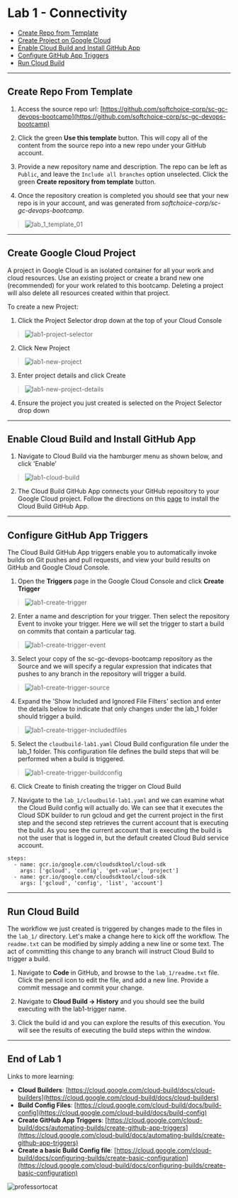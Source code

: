# Lab 1 - Connectivity

- [Create Repo from Template](#Create-Repo-From-Template)
- [Create Project on Google Cloud](#Create-Google-Cloud-Project)
- [Enable Cloud Build and Install GitHub App](#Enable-Cloud-Build-and-Install-GitHub-App)
- [Configure GitHub App Triggers](#Configure-GitHub-App-Triggers)
- [Run Cloud Build](#Run-Cloud-Build)

---

## Create Repo From Template

1. Access the source repo url: [https://github.com/softchoice-corp/sc-gc-devops-bootcamp](https://github.com/softchoice-corp/sc-gc-devops-bootcamp)

2. Click the green **Use this template** button. This will copy all of the content from the source repo into a new repo under your GitHub account.

3. Provide a new repository name and description. The repo can be left as `Public`, and leave the `Include all branches` option unselected. Click the green **Create repository from template** button.

4. Once the repository creation is completed you should see that your new repo is in your account, and was generated from _softchoice-corp/sc-gc-devops-bootcamp_.

> ![lab_1_template_01](images/lab_1_template_01.gif)

---

## Create Google Cloud Project

A project in Google Cloud is an isolated container for all your work and cloud resources. Use an existing project or create a brand new one (recommended) for your work related to this bootcamp. Deleting a project will also delete all resources created within that project.

To create a new Project:

1. Click the Project Selector drop down at the top of your Cloud Console

> ![lab1-project-selector](images/lab1-project-selector.png)

2. Click New Project

> ![lab1-new-project](images/lab1-new-project.png)

3. Enter project details and click Create

> ![lab1-new-project-details](images/lab1-new-project-details.png)

4. Ensure the project you just created is selected on the Project Selector drop down

---

## Enable Cloud Build and Install GitHub App

1. Navigate to Cloud Build via the hamburger menu as shown below, and click 'Enable'

> ![lab1-cloud-build](images/lab1-cloud-build.png)

2. The Cloud Build GitHub App connects your GitHub repository to your Google Cloud project. Follow the directions on this [page](https://cloud.google.com/cloud-build/docs/automating-builds/create-github-app-triggers#installing_the_cloud_build_app) to install the Cloud Build GitHub App.

---

## Configure GitHub App Triggers

The Cloud Build GitHub App triggers enable you to automatically invoke builds on Git pushes and pull requests, and view your build results on GitHub and Google Cloud Console.

1. Open the **Triggers** page in the Google Cloud Console and click **Create Trigger**

> ![lab1-create-trigger](images/lab1-create-trigger.png)

2. Enter a name and description for your trigger. Then select the repository Event to invoke your trigger. Here we will set the trigger to start a build on commits that contain a particular tag.

> ![lab1-create-trigger-event](images/lab1-create-trigger-event.png)

3. Select your copy of the sc-gc-devops-bootcamp repository as the Source and we will specify a regular expression that indicates that pushes to any branch in the repository will trigger a build.

> ![lab1-create-trigger-source](images/lab1-create-trigger-source.png)

4. Expand the 'Show Included and Ignored File Filters' section and enter the details below to indicate that only changes under the lab_1 folder should trigger a build.

> ![lab1-create-trigger-includedfiles](images/lab1-create-trigger-includedfiles.png)

5. Select the `cloudbuild-lab1.yaml` Cloud Build configuration file under the lab_1 folder. This configuration file defines the build steps that will be performed when a build is triggered.

> ![lab1-create-trigger-buildconfig](images/lab1-create-trigger-buildconfig.png)

6. Click Create to finish creating the trigger on Cloud Build

7. Navigate to the `lab_1/cloudbuild-lab1.yaml` and we can examine what the Cloud Build config will actually do. We can see that it executes the Cloud SDK builder to run gcloud and get the current project in the first step and the second step retrieves the current account that is executing the build. As you see the current account that is executing the build is not the user that is logged in, but the default created Cloud Buld service account.

```
steps:
  - name: gcr.io/google.com/cloudsdktool/cloud-sdk
    args: ['gcloud', 'config', 'get-value', 'project']
  - name: gcr.io/google.com/cloudsdktool/cloud-sdk
    args: ['gcloud', 'config', 'list', 'account']
```

---

## Run Cloud Build

The workflow we just created is triggered by changes made to the files in the `lab_1/` directory. Let's make a change here to kick off the workflow. The `readme.txt` can be modified by simply adding a new line or some text. The act of committing this change to any branch will instruct Cloud Build to trigger a build.

1. Navigate to **Code** in GitHub, and browse to the `lab_1/readme.txt` file. Click the pencil icon to edit the file, and add a new line. Provide a commit message and commit your change.

2. Navigate to **Cloud Build -> History** and you should see the build executing with the lab1-trigger name.

3. Click the build id and you can explore the results of this execution. You will see the results of executing the build steps within the window.

---

## End of Lab 1

Links to more learning:

- **Cloud Builders**: [https://cloud.google.com/cloud-build/docs/cloud-builders](https://cloud.google.com/cloud-build/docs/cloud-builders)
- **Build Config Files**: [https://cloud.google.com/cloud-build/docs/build-config](https://cloud.google.com/cloud-build/docs/build-config)
- **Create GitHub App Triggers**: [https://cloud.google.com/cloud-build/docs/automating-builds/create-github-app-triggers](https://cloud.google.com/cloud-build/docs/automating-builds/create-github-app-triggers)
- **Create a basic Build Config file**: [https://cloud.google.com/cloud-build/docs/configuring-builds/create-basic-configuration](https://cloud.google.com/cloud-build/docs/configuring-builds/create-basic-configuration)

![professortocat](images/Professortocat_v2.png)
